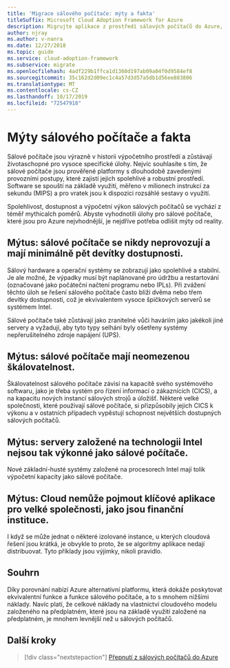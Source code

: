 ```yaml
---
title: 'Migrace sálového počítače: mýty a fakta'
titleSuffix: Microsoft Cloud Adoption Framework for Azure
description: Migrujte aplikace z prostředí sálových počítačů do Azure, osvědčené, vysoce dostupné a škálovatelné infrastruktury pro systémy, které aktuálně běží na mainframech.
author: njray
ms.author: v-nanra
ms.date: 12/27/2018
ms.topic: guide
ms.service: cloud-adoption-framework
ms.subservice: migrate
ms.openlocfilehash: 4adf229b1ffca1d1360d197ab09a04f0d9584ef8
ms.sourcegitcommit: 35c162d2d09ec1c4a57d3d57a5db1d56ee883806
ms.translationtype: MT
ms.contentlocale: cs-CZ
ms.lasthandoff: 10/17/2019
ms.locfileid: "72547918"
---
```

# <a name="mainframe-myths-and-facts"></a>Mýty sálového počítače a fakta

Sálové počítače jsou výrazně v historii výpočetního prostředí a zůstávají životaschopné pro vysoce specifické úlohy. Nejvíc souhlasíte s tím, že sálové počítače jsou prověřené platformy s dlouhodobě zavedenými provozními postupy, které zajistí jejich spolehlivé a robustní prostředí. Software se spouští na základě využití, měřeno v milionech instrukcí za sekundu (MIPS) a pro vratek jsou k dispozici rozsáhlé sestavy o využití.

Spolehlivost, dostupnost a výpočetní výkon sálových počítačů se vychází z téměř mythicalch poměrů. Abyste vyhodnotili úlohy pro sálové počítače, které jsou pro Azure nejvhodnější, je nejdříve potřeba odlišit mýty od reality.

## <a name="myth-mainframes-never-go-down-and-have-a-minimum-of-five-9s-of-availability"></a>Mýtus: sálové počítače se nikdy neprovozují a mají minimálně pět devítky dostupnosti.

Sálový hardware a operační systémy se zobrazují jako spolehlivé a stabilní. Je ale možné, že výpadky musí být naplánované pro údržbu a restartování (označované jako počáteční načtení programu nebo IPLs). Při zvážení těchto úloh se řešení sálového počítače často blíží dvěma nebo třem devítky dostupnosti, což je ekvivalentem vysoce špičkových serverů se systémem Intel.

Sálové počítače také zůstávají jako zranitelné vůči haváriím jako jakékoli jiné servery a vyžadují, aby tyto typy selhání byly ošetřeny systémy nepřerušitelného zdroje napájení (UPS).

## <a name="myth-mainframes-have-limitless-scalability"></a>Mýtus: sálové počítače mají neomezenou škálovatelnost.

Škálovatelnost sálového počítače závisí na kapacitě svého systémového softwaru, jako je třeba systém pro řízení informací o zákaznících (CICS), a na kapacitu nových instancí sálových strojů a úložišť. Některé velké společnosti, které používají sálové počítače, si přizpůsobily jejich CICS k výkonu a v ostatních případech vypěstují schopnost největších dostupných sálových počítačů.

## <a name="myth-intel-based-servers-are-not-as-powerful-as-mainframes"></a>Mýtus: servery založené na technologii Intel nejsou tak výkonné jako sálové počítače.

Nové základní-husté systémy založené na procesorech Intel mají tolik výpočetní kapacity jako sálové počítače.

## <a name="myth-the-cloud-cant-accommodate-mission-critical-applications-for-large-companies-such-as-financial-institutions"></a>Mýtus: Cloud nemůže pojmout klíčové aplikace pro velké společnosti, jako jsou finanční instituce.

I když se může jednat o některé izolované instance, u kterých cloudová řešení jsou krátká, je obvykle to proto, že se algoritmy aplikace nedají distribuovat. Tyto příklady jsou výjimky, nikoli pravidlo.

## <a name="summary"></a>Souhrn

Díky porovnání nabízí Azure alternativní platformu, která dokáže poskytovat ekvivalentní funkce a funkce sálového počítače, a to s mnohem nižšími náklady. Navíc platí, že celkové náklady na vlastnictví cloudového modelu založeného na předplatném, které jsou na základě využití založené na předplatném, je mnohem levnější než u sálových počítačů.

## <a name="next-steps"></a>Další kroky

> [!div class="nextstepaction"]
> [Přepnutí z sálových počítačů do Azure](./migration-strategies.md)
